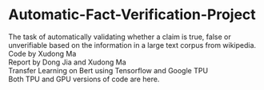 # Automatic-Fact-Verification-Project
The task of automatically validating whether a claim is
true, false or unverifiable based on the information in a large text corpus from wikipedia.
Code by Xudong Ma\
Report by Dong Jia and Xudong Ma\
Transfer Learning on Bert using Tensorflow and Google TPU\
Both TPU and GPU versions of code are here.
